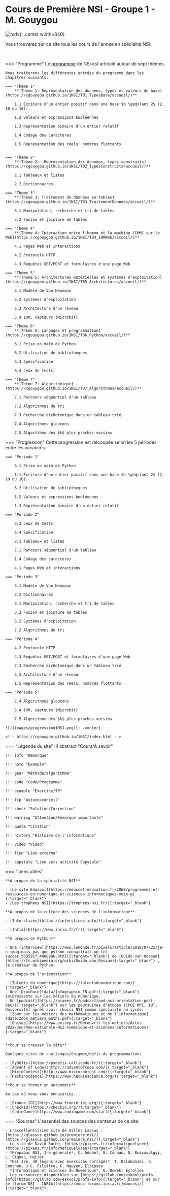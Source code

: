 # Cours de Première NSI - Groupe 1 - M. Gouygou


![mdv](images/logo_MdV_site.png){: .center width=640} 

Vous trouverez sur ce site tous les cours de l'année en spécialité NSI.

<br>

=== "Programme"
    Le [programme](data/Programme1NSI.pdf) de NSI est articulé autour de sept thèmes.

    Nous traiterons les différentes entrées du programme dans les chapitres suivants:

    === "Thème 1"
        **[Thème 1: Représentation des données, types et valeurs de base](https://cgouygou.github.io/1NSI/T01_TypesBase/accueil/)**

        1.1 Écriture d'un entier positif dans une base $b \geqslant 2$ (2, 10 ou 16).
        
        1.2 Valeurs et expressions booléennes

        1.3 Représentation binaire d'un entier relatif

        1.4 Codage des caractères
        
        1.5 Représentation des réels: nombres flottants

    
    === "Thème 2"
        **[Thème 2:  Représentation des données, types construits](https://cgouygou.github.io/1NSI/T02_TypesConstruits/accueil/)**

        2.1 Tableaux et listes

        2.2 Dictionnaires

    === "Thème 3"
        **[Thème 3: Traitement de données en tables](https://cgouygou.github.io/1NSI/T03_TraitementDonnees/accueil/)**

        3.1 Manipulation, recherche et tri de tables

        3.2 Fusion et jointure de tables

    === "Thème 4"
        **[Thème 4: Interaction entre l'homme et la machine (IHM) sur le Web](https://cgouygou.github.io/1NSI/T04_IHMWeb/accueil/)**

        4.1 Pages Web et interactions

        4.2 Protocole HTTP

        4.3 Requêtes GET/POST et formulaires d'une page Web

    === "Thème 5"
        **[Thème 5: Architectures matérielles et systèmes d'exploitation](https://cgouygou.github.io/1NSI/T05_Architectures/accueil/)**

        5.1 Modèle de Von Neumann

        5.2 Systèmes d'exploitation

        5.3 Architecture d'un réseau

        5.4 IHM, capteurs (Microbit)

    === "Thème 6"
        **[Thème 6: Langages et programmation](https://cgouygou.github.io/1NSI/T06_Python/accueil/)**

        6.1 Prise en main de Python

        6.2 Utilisation de bibliothèques

        6.3 Spécification

        6.4 Jeux de tests

    === "Thème 7"
        **[Thème 7: Algorithmique](https://cgouygou.github.io/1NSI/T07_Algorithmes/accueil/)**
        
        7.1 Parcours séquentiel d'un tableau

        7.2 Algorithmes de tri
        
        7.3 Recherche dichotomique dans un tableau trié

        7.4 Algorithmes gloutons

        7.5 Algorithme des $k$ plus proches voisins

=== "Progression"
    Cette progression est découpée selon les 5 périodes entre les vacances.

    === "Période 1"

        6.1 Prise en main de Python

        1.1 Écriture d'un entier positif dans une base $b \geqslant 2$ (2, 10 ou 16).
        
        6.2 Utilisation de bibliothèques

        1.2 Valeurs et expressions booléennes

        1.3 Représentation binaire d'un entier relatif
    
    === "Période 2"

        6.3 Jeux de tests

        6.4 Spécification

        2.1 Tableaux et listes

        7.1 Parcours séquentiel d'un tableau

        1.4 Codage des caractères

        4.1 Pages Web et interactions

    === "Période 3"

        5.1 Modèle de Von Neumann

        2.2 Dictionnaires

        3.1 Manipulation, recherche et tri de tables

        3.2 Fusion et jointure de tables

        5.2 Systèmes d'exploitation

        7.2 Algorithmes de tri
    
    === "Période 4"

        4.2 Protocole HTTP

        4.3 Requêtes GET/POST et formulaires d'une page Web

        7.3 Recherche dichotomique dans un tableau trié

        5.3 Architecture d'un réseau

        1.5 Représentation des réels: nombres flottants
    
    === "Période 5"

        7.4 Algorithmes gloutons

        5.4 IHM, capteurs (Microbit)

        7.5 Algorithme des $k$ plus proches voisins

    ![](images/progression1NSI.png){: .center} 

    <!-- https://cgouygou.github.io/1NSI/index.html -->

=== "Légende du site"
    !!! abstract "Cours/À savoir"

    !!! info "Remarque"

    !!! note "Exemple"

    !!! gear "Méthode/algorithme"

    !!! code "Code/Programme"
    
    !!! example "Exercice/TP"

    !!! tip "Astuce/conseil"

    !!! check "Solution/Correction"

    !!! warning "Attention/Remarque importante"

    !!! quote "Citation"

    !!! history "Histoire de l'informatique"

    !!! video "Video"

    !!! lien "Lien externe"

    !!! capytale "Lien vers activité Capytale"

=== "Liens utiles"

    **À propos de la spécialité NSI**

    - [Le site Eduscol](https://eduscol.education.fr/2068/programmes-et-ressources-en-numerique-et-sciences-informatiques-voie-g){:target="_blank"} 
    - [Les trophées NSI](https://trophees-nsi.fr/){:target="_blank"} 

    **À propos de la culture des sciences de l'informatique**

    - [Interstices](https://interstices.info/){:target="_blank"} 

    - [Inria](https://www.inria.fr/fr){:target="_blank"} 

    **À propos de Python**

    - Une [interview](https://www.lemonde.fr/pixels/article/2018/07/25/je-n-imaginais-pas-que-python-connaitrait-un-tel-succes_5335917_4408996.html){:target="_blank"} de [Guido van Rossum](https://fr.wikipedia.org/wiki/Guido_van_Rossum){:target="_blank"} , le créateur de Python

    **À propos de l'orientation**

    - [Talents du numérique](https://talentsdunumerique.com/){:target="_blank"} 
    - Une [brochure](data/Infographie_TN.pdf){:target="_blank"} intéressante sur les métiers du numérique.
    - Un [podcast](https://pixees.fr/podcast/pod-nsi-orientation-post-bac/){:target="_blank"} sur les poursuites d'études (CPGE MPI, IUT, Université) après avoir choisi NSI comme spécialité au lycée.
    - [Zoom sur les métiers des mathématiques et de l'informatique](data/Zoom_metiers_maths.pdf){:target="_blank"} 
    - [Onisep](https://www.onisep.fr/Decouvrir-les-metiers/Actus-2022/Journee-nationale-NSI-numerique-et-sciences-informatiques){:target="_blank"} 


    **Pour se creuser la tête**

    Quelques sites de challenges/énigmes/défis de programmation:

    - [PyDéfis](https://pydefis.callicode.fr/){:target="_blank"} 
    - [Advent of Code](https://adventofcode.com/){:target="_blank"} 
    - [MicroContest](http://www.microcontest.com/){:target="_blank"} 
    - [Hackinscience](https://www.hackinscience.org/){:target="_blank"} 

    **Pour se former en autonomie**

    Au cas où vous vous ennuieriez...

    - [France-IOI](http://www.france-ioi.org/){:target="_blank"} 
    - [CheckIO](https://checkio.org/){:target="_blank"} 
    - [CodinGame](https://www.codingame.com/start){:target="_blank"} 

=== "Sources"
    L'essentiel des sources des contenus de ce site:

    - L'excellentissime site de Gilles Lassus : [https://glassus.github.io/premiere_nsi/](https://glassus.github.io/premiere_nsi/){:target="_blank"} 
    - Le site de David Roche, [https://pixees.fr/informatiquelycee](https://pixees.fr/informatiquelycee){:target="_blank"} 
    - *Prépabac NSI, 1re générale*, C. Adobet, G. Connan, G. Rozsavolgyi, L. Signac, Hatier
    - *NSI 1re, 30 leçons avec exercices corrigés*, T. Balabonski, S. Conchon, J-C. Filiâtre, K. Nguyen, Ellipses
    - *Informatique et Sciences du Numérique*, G. Dowek, Eyrolles
    - Les ressources disponibles sur [https://gitlab.com/eskool/profs-info](https://gitlab.com/eskool/profs-info){:target="_blank"} et sur le [forum NSI - INRIA](https://mooc-forums.inria.fr/moocnsi/){:target="_blank"}


